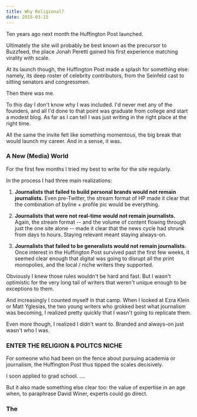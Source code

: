 ```yaml
---
title: Why Religional?
date: 2015-03-15
---
```


Ten years ago next month the Huffington Post launched. 

Ultimately the site will probably be best known as the precursor to Buzzfeed, the place Jonah Peretti gained his first experience matching virality with scale. 

At its launch though, the Huffington Post made a splash for something else: namely, its deep roster of celebrity contributors, from the Seinfeld cast to sitting senators and congressmen. 

Then there was me.

To this day I don't know why I was included. I'd never met any of the founders, and  all I'd done to that point was graduate from college and start a modest blog. As far as I can tell I was just writing in the right place at the right time. 

All the same the invite felt like something momentous, the big break that would launch my career. And in a sense, it was. 

### A New (Media) World

For the first few months I tried my best to write for the site regularly. 

In the process I had three main realizations: 

1. **Journalists that failed to build personal brands would not remain journalists.** Even pre-Twitter, the stream format of HP made it clear that the combination of byline + profile pic would be everything. 

2. **Journalists that were not real-time would not remain journalists.** Again, the stream format -- and the volume of content flowing through just the one site alone -- made it clear that the news cycle had shrunk from days to hours. Staying relevant meant staying always-on.  

3. **Journalists that failed to be generalists would not remain journalists.** Once interest in the Huffington Post survived past the first few weeks, it seemed clear enough that digital was going to disrupt all the print monopolies, and the local / niche writers they supported.  

Obviously I knew those rules wouldn't be hard and fast. But I wasn't optimistic for the very long tail of writers that weren't unique enough to be exceptions to them. 

And increasingly I counted myself in that camp. When I looked at Ezra Klein or Matt Yglesias, the two young writers who grokked best what journalism was becoming, I realized pretty quickly that I wasn't going to replicate them. 

Even more though, I realized I didn't want to. Branded and always-on just wasn't who I was. 


### ENTER THE RELIGION &amp; POLITCS NICHE

For someone who had been on the fence about pursuing academia or journalism, the Huffington Post thus tipped the scales decisively. 

I soon applied to grad school. .... 

But it also made something else clear too: the value of expertise in an age when, to paraphrase David Winer, experts could go direct.



### The  
